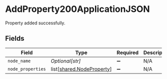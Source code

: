 # AddProperty200ApplicationJSON

Property added successfully.


## Fields

| Field                                                            | Type                                                             | Required                                                         | Description                                                      |
| ---------------------------------------------------------------- | ---------------------------------------------------------------- | ---------------------------------------------------------------- | ---------------------------------------------------------------- |
| `node_name`                                                      | *Optional[str]*                                                  | :heavy_minus_sign:                                               | N/A                                                              |
| `node_properties`                                                | list[[shared.NodeProperty](../../models/shared/nodeproperty.md)] | :heavy_minus_sign:                                               | N/A                                                              |
